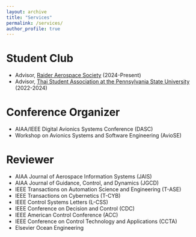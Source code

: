 ```yaml
---
layout: archive
title: "Services"
permalink: /services/
author_profile: true
---
```


# Student Club
- Advisor, [Raider Aerospace Society](https://www.raideraerospace.com/) (2024-Present)
- Advisor, [Thai Student Association at the Pennsylvania State University](https://www.instagram.com/thsa_pennstate/) (2022-2024)

# Conference Organizer
- AIAA/IEEE Digital Avionics Systems Conference (DASC)
- Workshop on Avionics Systems and Software Engineering (AvioSE)

# Reviewer
- AIAA Journal of Aerospace Information Systems (JAIS)
- AIAA Journal of Guidance, Control, and Dynamics (JGCD)
- IEEE Transactions on Automation Science and Engineering (T-ASE)
- IEEE Transactions on Cybernetics (T-CYB)
- IEEE Control Systems Letters (L-CSS)
- IEEE Conference on Decision and Control (CDC)
- IEEE American Control Conference (ACC)
- IEEE Conference on Control Technology and Applications (CCTA)
- Elsevier Ocean Engineering